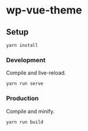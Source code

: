 # wp-vue-theme

## Setup
```
yarn install
```

### Development
Compile and live-reload.
```
yarn run serve
```

### Production
Compile and minify.
```
yarn run build
```
